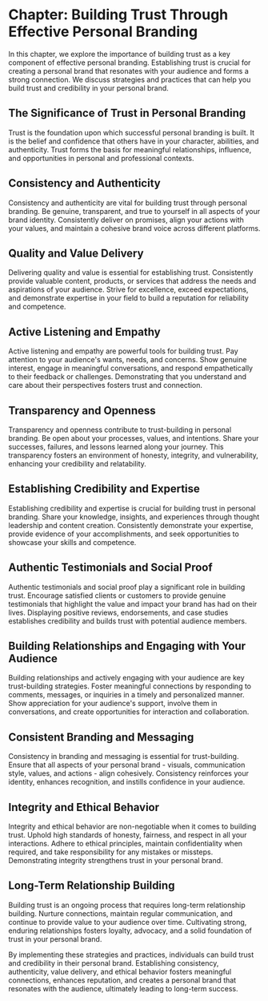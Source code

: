 Chapter: Building Trust Through Effective Personal Branding
===========================================================

In this chapter, we explore the importance of building trust as a key component of effective personal branding. Establishing trust is crucial for creating a personal brand that resonates with your audience and forms a strong connection. We discuss strategies and practices that can help you build trust and credibility in your personal brand.

The Significance of Trust in Personal Branding
----------------------------------------------

Trust is the foundation upon which successful personal branding is built. It is the belief and confidence that others have in your character, abilities, and authenticity. Trust forms the basis for meaningful relationships, influence, and opportunities in personal and professional contexts.

Consistency and Authenticity
----------------------------

Consistency and authenticity are vital for building trust through personal branding. Be genuine, transparent, and true to yourself in all aspects of your brand identity. Consistently deliver on promises, align your actions with your values, and maintain a cohesive brand voice across different platforms.

Quality and Value Delivery
--------------------------

Delivering quality and value is essential for establishing trust. Consistently provide valuable content, products, or services that address the needs and aspirations of your audience. Strive for excellence, exceed expectations, and demonstrate expertise in your field to build a reputation for reliability and competence.

Active Listening and Empathy
----------------------------

Active listening and empathy are powerful tools for building trust. Pay attention to your audience's wants, needs, and concerns. Show genuine interest, engage in meaningful conversations, and respond empathetically to their feedback or challenges. Demonstrating that you understand and care about their perspectives fosters trust and connection.

Transparency and Openness
-------------------------

Transparency and openness contribute to trust-building in personal branding. Be open about your processes, values, and intentions. Share your successes, failures, and lessons learned along your journey. This transparency fosters an environment of honesty, integrity, and vulnerability, enhancing your credibility and relatability.

Establishing Credibility and Expertise
--------------------------------------

Establishing credibility and expertise is crucial for building trust in personal branding. Share your knowledge, insights, and experiences through thought leadership and content creation. Consistently demonstrate your expertise, provide evidence of your accomplishments, and seek opportunities to showcase your skills and competence.

Authentic Testimonials and Social Proof
---------------------------------------

Authentic testimonials and social proof play a significant role in building trust. Encourage satisfied clients or customers to provide genuine testimonials that highlight the value and impact your brand has had on their lives. Displaying positive reviews, endorsements, and case studies establishes credibility and builds trust with potential audience members.

Building Relationships and Engaging with Your Audience
------------------------------------------------------

Building relationships and actively engaging with your audience are key trust-building strategies. Foster meaningful connections by responding to comments, messages, or inquiries in a timely and personalized manner. Show appreciation for your audience's support, involve them in conversations, and create opportunities for interaction and collaboration.

Consistent Branding and Messaging
---------------------------------

Consistency in branding and messaging is essential for trust-building. Ensure that all aspects of your personal brand - visuals, communication style, values, and actions - align cohesively. Consistency reinforces your identity, enhances recognition, and instills confidence in your audience.

Integrity and Ethical Behavior
------------------------------

Integrity and ethical behavior are non-negotiable when it comes to building trust. Uphold high standards of honesty, fairness, and respect in all your interactions. Adhere to ethical principles, maintain confidentiality when required, and take responsibility for any mistakes or missteps. Demonstrating integrity strengthens trust in your personal brand.

Long-Term Relationship Building
-------------------------------

Building trust is an ongoing process that requires long-term relationship building. Nurture connections, maintain regular communication, and continue to provide value to your audience over time. Cultivating strong, enduring relationships fosters loyalty, advocacy, and a solid foundation of trust in your personal brand.

By implementing these strategies and practices, individuals can build trust and credibility in their personal brand. Establishing consistency, authenticity, value delivery, and ethical behavior fosters meaningful connections, enhances reputation, and creates a personal brand that resonates with the audience, ultimately leading to long-term success.

